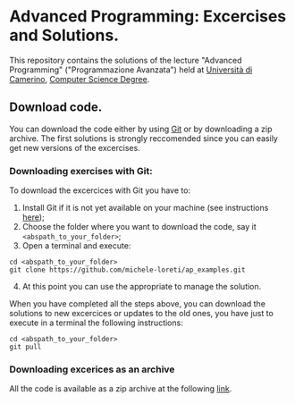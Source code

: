 # Advanced Programming: Excercises and Solutions.

This repository contains the solutions of the lecture 
"Advanced Programming" ("Programmazione Avanzata") held at [Università di Camerino](http://www.unicam.it), 
[Computer Science Degree](http://didattica.cs.unicam.it/doku.php).

## Download code.

You can download the code either by using [Git](https://try.github.io/levels/1/challenges/1) or by downloading a zip archive.
The first solutions is strongly reccomended since you can easily get new versions of the excercises. 

### Downloading exercises with Git:

To download the excercices with Git you have to:

1. Install Git if it is not yet available on your machine (see instructions [here](https://git-scm.com/book/en/v2/Getting-Started-Installing-Git)); 
2. Choose the folder where you want to download the code, say it `<abspath_to_your_folder>`;
3. Open a terminal and execute:

```
cd <abspath_to_your_folder>
git clone https://github.com/michele-loreti/ap_examples.git
```
4. At this point you can use the appropriate to manage the solution.

When you have completed all the steps above, you can download the solutions to new excercices or updates to the old ones, you have just to execute in a terminal the following instructions:

```
cd <abspath_to_your_folder>
git pull
```

### Downloading excerices as an archive
All the code is available as a zip archive at the following [link](https://github.com/michele-loreti/ap_examples/archive/master.zip).
